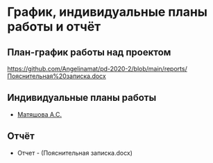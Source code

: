 # График, индивидуальные планы работы и отчёт


## План-график работы над проектом

https://github.com/Angelinamat/pd-2020-2/blob/main/reports/Пояснительная%20записка.docx

## Индивидуальные планы работы

- [Матяшова А.С.](matyashova.md)


## Отчёт

- Отчет - (Пояснительная записка.docx)

